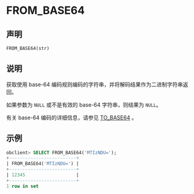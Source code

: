 FROM_BASE64 
================================



声明 
-----------------------

```sql
FROM_BASE64(str)
```



说明 
-----------------------

获取使用 base-64 编码规则编码的字符串，并将解码结果作为二进制字符串返回。

如果参数为 `NULL` 或不是有效的 base-64 字符串，则结果为 `NULL`。 

有关 base-64 编码的详细信息，请参见 [TO_BASE64](../2.string-functions/49.to_base64.md) 。

示例 
-----------------------

```sql
obclient> SELECT FROM_BASE64('MTIzNDU=');
+-------------------------+
| FROM_BASE64('MTIzNDU=') |
+-------------------------+
| 12345                   |
+-------------------------+
1 row in set
```


